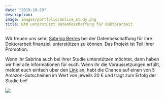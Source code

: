 ```yaml
---
date: "2019-10-23"
description: 
image: images/portfolio/online_study.png
title: RAM unterstützt Datenbeschaffung für Doktorarbeit
---
```


Wir freuen uns sehr, [Sabrina Berres](https://www.sowi.uni-mannheim.de/en/erdfelder/team/academic-staff-members/berres-sabrina/) bei der Datenbeschaffung für ihre Doktorarbeit finanziell unterstützen zu können. Das Projekt ist Teil ihrer Promotion.

Wenn ihr Sabrina auch bei ihrer Studie unterstützen möchtet, dann haben wir hier alle Informationen für euch. Wenn ihr die Voraussetzungen erfüllt, meldet euch einfach über den [Link](https://www.soscisurvey.de/istdasneu/) an, habt die Chance auf einen von 5 Amazon-Gutscheinen im Wert von jeweils 20 € und tragt zum Erfolg der Studie bei!


![](/images/portfolio/ram-berres.jpg)